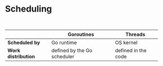 # Scheduling

<br />

| | **Goroutines** | **Threads** |
|-|----------------|-------------|
| **Scheduled by** | Go runtime | OS kernel |
| **Work distribution** | defined by the Go scheduler | defined in the code |
